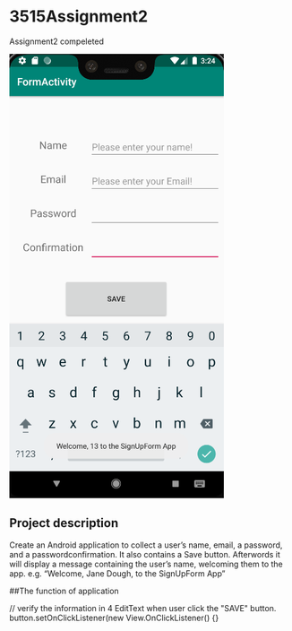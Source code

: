 # 3515Assignment2
Assignment2 compeleted

![Image text](https://github.com/Winsonwen1/3515Assignment2/blob/Final/AndroidEmulator.png)

## Project description
  Create an Android application to collect a user’s name, email, a password, and a passwordconfirmation. It also contains a Save button.
  Afterwords it will display a message containing the user’s name, welcoming them to the app. e.g. 
      “Welcome, Jane Dough, to the SignUpForm App”
 
##The function of application

  // verify the information in 4 EditText when user click the "SAVE" button.
      button.setOnClickListener(new View.OnClickListener() {}
